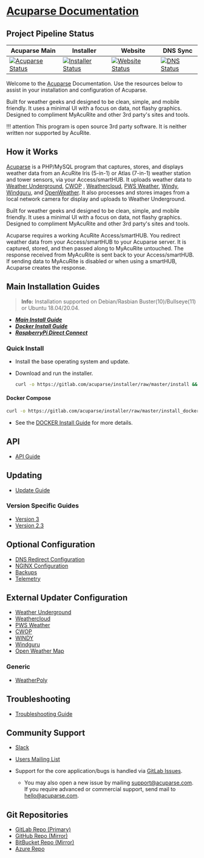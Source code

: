 # [Acuparse Documentation](https://docs.acuparse.com)

## Project Pipeline Status

| Acuparse Main | Installer | Website | DNS Sync |
| --- | --- | --- | --- |
| [![Acuparse Status](https://gitlab.com/acuparse/acuparse/badges/stable/pipeline.svg "Acuparse Pipeline")](https://gitlab.com/acuparse/acuparse/pipelines) | [![Installer Status](https://gitlab.com/acuparse/installer/badges/master/pipeline.svg "Installer Pipeline")](https://gitlab.com/acuparse/installer/pipelines) | [![Website Status](https://gitlab.com/acuparse/website/badges/master/pipeline.svg "Website Pipeline")](https://gitlab.com/acuparse/website/pipelines) | [![DNS Status](https://gitlab.com/acuparse/dns_sync/badges/master/pipeline.svg "DNS Pipeline")](https://gitlab.com/acuparse/dns_sync/pipelines) |

Welcome to the [Acuparse](https://www.acuparse.com) Documentation. Use the resources below to assist in your
installation and configuration of Acuparse.

Built for weather geeks and designed to be clean, simple, and mobile friendly. It uses a minimal UI with a focus on
data, not flashy graphics. Designed to compliment MyAcuRite and other 3rd party's sites and tools.

!!! attention
    This program is open source 3rd party software. It is neither written nor supported by AcuRite.

## How it Works

[Acuparse](https://www.acuparse.com) is a PHP/MySQL program that captures, stores, and displays weather data from an
AcuRite Iris (5-in-1) or Atlas (7-in-1) weather station and tower sensors, via your Access/smartHUB. It uploads weather
data to
[Weather Underground](https://https://www.wunderground.com), [CWOP](http://www.wxqa.com)
, [Weathercloud](https://weathercloud.net),
[PWS Weather](https://www.pwsweather.com), [Windy](https://www.windy.com), [Windguru](https://www.windguru.cz),
and [OpenWeather](https://openweathermap.org/). It also processes and stores images from a local network camera for
display and uploads to Weather Underground.

Built for weather geeks and designed to be clean, simple, and mobile friendly. It uses a minimal UI with a focus on
data, not flashy graphics. Designed to compliment MyAcuRite and other 3rd party's sites and tools.

Acuparse requires a working AcuRite Access/smartHUB. You redirect weather data from your Access/smartHUB to your
Acuparse server. It is captured, stored, and then passed along to MyAcuRite untouched. The response received from
MyAcuRite is sent back to your Access/smartHUB. If sending data to MyAcuRite is disabled or when using a smartHUB,
Acuparse creates the response.

## Main Installation Guides

> **Info:** Installation supported on Debian/Rasbian Buster(10)/Bullseye(11) or Ubuntu 18.04/20.04.

- ***[Main Install Guide](INSTALL)***
- ***[Docker Install Guide](DOCKER)***
- ***[RaspberryPi Direct Connect](other/RPI_DIRECT_CONNECT)***

### Quick Install

- Install the base operating system and update.
- Download and run the installer.

    ```bash
    curl -o https://gitlab.com/acuparse/installer/raw/master/install && sudo bash install | tee ~/acuparse.log`
    ```

#### Docker Compose

```bash
curl -o https://gitlab.com/acuparse/installer/raw/master/install_docker && sudo bash install_docker | tee ~/acuparse.log
```

- See the [DOCKER Install Guide](DOCKER) for more details.

## API

- [API Guide](API)

## Updating

- [Update Guide](UPDATING)

### Version Specific Guides

- [Version 3](updates/v3)
- [Version 2.3](updates/v2_3)

## Optional Configuration

- [DNS Redirect Configuration](other/DNS)
- [NGINX Configuration](other/NGINX)
- [Backups](other/BACKUPS)
- [Telemetry](other/TELEMETRY)

## External Updater Configuration

- [Weather Underground](external/WU)
- [Weathercloud](external/WC)
- [PWS Weather](external/PWS)
- [CWOP](external/CWOP)
- [WINDY](external/WINDY)
- [Windguru](external/WINDGURU)
- [Open Weather Map](external/OPENWEATHER)

### Generic

- [WeatherPoly](external/generic/WEATHERPOLY)

## Troubleshooting

- [Troubleshooting Guide](TROUBLESHOOTING)

## Community Support

- [Slack](https://communityinviter.com/apps/acuparse/acuparse)
- [Users Mailing List](https://groups.google.com/a/lists.acuparse.com/forum/#!forum/users)

- Support for the core application/bugs is handled via [GitLab Issues](https://gitlab.com/acuparse/acuparse/issues).
    - You may also open a new issue by mailing [support@acuparse.com](mailto:support@acuparse.com). If you require
      advanced or commercial support, send mail to [hello@acuparse.com](mailto:hello@acuparse.com).

## Git Repositories

- [GitLab Repo (Primary)](https://gitlab.com/acuparse/acuparse)
- [GitHub Repo (Mirror)](https://github.com/acuparse/acuparse)
- [BitBucket Repo (Mirror)](https://bitbucket.org/acuparse/acuparse)
- [Azure Repo](https://dev.azure.com/acuparse/acuparse)
